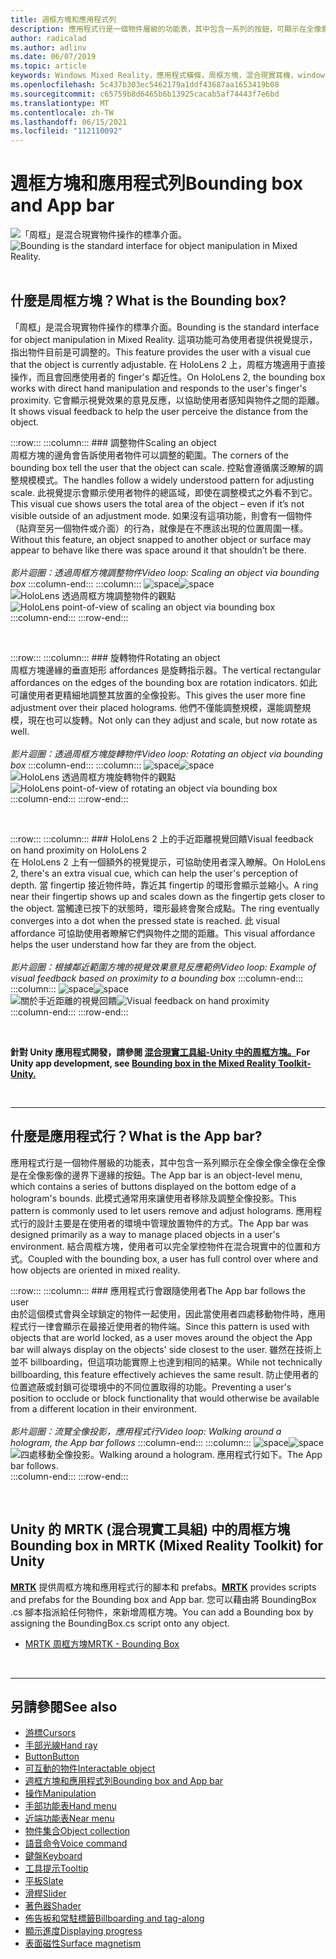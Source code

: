 ```yaml
---
title: 週框方塊和應用程式列
description: 應用程式行是一個物件層級的功能表，其中包含一系列的按鈕，可顯示在全像影像的範圍下邊緣。
author: radicalad
ms.author: adlinv
ms.date: 06/07/2019
ms.topic: article
keywords: Windows Mixed Reality，應用程式橫條，周框方塊，混合現實耳機，windows Mixed Reality 耳機，虛擬實境耳機、HoloLens、MRTK、混合現實工具組
ms.openlocfilehash: 5c437b303ec5462179a1ddf43687aa1653419b08
ms.sourcegitcommit: c65759b8d6465b6b13925cacab5af74443f7e6bd
ms.translationtype: MT
ms.contentlocale: zh-TW
ms.lasthandoff: 06/15/2021
ms.locfileid: "112110092"
---
```

# <a name="bounding-box-and-app-bar"></a><span data-ttu-id="e3dd3-104">週框方塊和應用程式列</span><span class="sxs-lookup"><span data-stu-id="e3dd3-104">Bounding box and App bar</span></span>
<span data-ttu-id="e3dd3-105">![「周框」是混合現實物件操作的標準介面。](images/UX_Hero_BoundingBox.jpg)</span><span class="sxs-lookup"><span data-stu-id="e3dd3-105">![Bounding is the standard interface for object manipulation in Mixed Reality.](images/UX_Hero_BoundingBox.jpg)</span></span><br>
<br>

## <a name="what-is-the-bounding-box"></a><span data-ttu-id="e3dd3-106">什麼是周框方塊？</span><span class="sxs-lookup"><span data-stu-id="e3dd3-106">What is the Bounding box?</span></span>

<span data-ttu-id="e3dd3-107">「周框」是混合現實物件操作的標準介面。</span><span class="sxs-lookup"><span data-stu-id="e3dd3-107">Bounding is the standard interface for object manipulation in Mixed Reality.</span></span> <span data-ttu-id="e3dd3-108">這項功能可為使用者提供視覺提示，指出物件目前是可調整的。</span><span class="sxs-lookup"><span data-stu-id="e3dd3-108">This feature provides the user with a visual cue that the object is currently adjustable.</span></span> <span data-ttu-id="e3dd3-109">在 HoloLens 2 上，周框方塊適用于直接操作，而且會回應使用者的 finger's 鄰近性。</span><span class="sxs-lookup"><span data-stu-id="e3dd3-109">On HoloLens 2, the bounding box works with direct hand manipulation and responds to the user's finger's proximity.</span></span> <span data-ttu-id="e3dd3-110">它會顯示視覺效果的意見反應，以協助使用者感知與物件之間的距離。</span><span class="sxs-lookup"><span data-stu-id="e3dd3-110">It shows visual feedback to help the user perceive the distance from the object.</span></span>

:::row:::
    :::column:::
        ### <a name="scaling-an-objectbr"></a><span data-ttu-id="e3dd3-111">調整物件</span><span class="sxs-lookup"><span data-stu-id="e3dd3-111">Scaling an object</span></span><br>
        <span data-ttu-id="e3dd3-112">周框方塊的邊角會告訴使用者物件可以調整的範圍。</span><span class="sxs-lookup"><span data-stu-id="e3dd3-112">The corners of the bounding box tell the user that the object can scale.</span></span> <span data-ttu-id="e3dd3-113">控點會遵循廣泛瞭解的調整規模模式。</span><span class="sxs-lookup"><span data-stu-id="e3dd3-113">The handles follow a widely understood pattern for adjusting scale.</span></span> <span data-ttu-id="e3dd3-114">此視覺提示會顯示使用者物件的總區域，即使在調整模式之外看不到它。</span><span class="sxs-lookup"><span data-stu-id="e3dd3-114">This visual cue shows users the total area of the object – even if it’s not visible outside of an adjustment mode.</span></span> <span data-ttu-id="e3dd3-115">如果沒有這項功能，則會有一個物件（貼齊至另一個物件或介面）的行為，就像是在不應該出現的位置周圍一樣。</span><span class="sxs-lookup"><span data-stu-id="e3dd3-115">Without this feature, an object snapped to another object or surface may appear to behave like there was space around it that shouldn’t be there.</span></span><br>
        <br>
        <span data-ttu-id="e3dd3-116">*影片迴圈：透過周框方塊調整物件*</span><span class="sxs-lookup"><span data-stu-id="e3dd3-116">*Video loop: Scaling an object via bounding box*</span></span>
    :::column-end:::
        :::column:::
        <span data-ttu-id="e3dd3-117">![space](images/spacer-20x582.png)</span><span class="sxs-lookup"><span data-stu-id="e3dd3-117">![space](images/spacer-20x582.png)</span></span><br>
       <span data-ttu-id="e3dd3-118">![HoloLens 透過周框方塊調整物件的觀點](images/HoloLens2_BoundingBox.gif)</span><span class="sxs-lookup"><span data-stu-id="e3dd3-118">![HoloLens point-of-view of scaling an object via bounding box](images/HoloLens2_BoundingBox.gif)</span></span><br>
    :::column-end:::
:::row-end:::

<br>

:::row:::
    :::column:::
        ### <a name="rotating-an-objectbr"></a><span data-ttu-id="e3dd3-119">旋轉物件</span><span class="sxs-lookup"><span data-stu-id="e3dd3-119">Rotating an object</span></span><br>
        <span data-ttu-id="e3dd3-120">周框方塊邊緣的垂直矩形 affordances 是旋轉指示器。</span><span class="sxs-lookup"><span data-stu-id="e3dd3-120">The vertical rectangular affordances on the edges of the bounding box are rotation indicators.</span></span> <span data-ttu-id="e3dd3-121">如此可讓使用者更精細地調整其放置的全像投影。</span><span class="sxs-lookup"><span data-stu-id="e3dd3-121">This gives the user more fine adjustment over their placed holograms.</span></span> <span data-ttu-id="e3dd3-122">他們不僅能調整規模，還能調整規模，現在也可以旋轉。</span><span class="sxs-lookup"><span data-stu-id="e3dd3-122">Not only can they adjust and scale, but now rotate as well.</span></span><br>
        <br>
        <span data-ttu-id="e3dd3-123">*影片迴圈：透過周框方塊旋轉物件*</span><span class="sxs-lookup"><span data-stu-id="e3dd3-123">*Video loop: Rotating an object via bounding box*</span></span>
    :::column-end:::
        :::column:::
        <span data-ttu-id="e3dd3-124">![space](images/spacer-20x582.png)</span><span class="sxs-lookup"><span data-stu-id="e3dd3-124">![space](images/spacer-20x582.png)</span></span><br>
       <span data-ttu-id="e3dd3-125">![HoloLens 透過周框方塊旋轉物件的觀點](images/HoloLens2_BoundingBox_Rotate.gif)</span><span class="sxs-lookup"><span data-stu-id="e3dd3-125">![HoloLens point-of-view of rotating an object via bounding box](images/HoloLens2_BoundingBox_Rotate.gif)</span></span><br>
    :::column-end:::
:::row-end:::

<br>

:::row:::
    :::column:::
        ### <a name="visual-feedback-on-hand-proximity-on-hololens-2br"></a><span data-ttu-id="e3dd3-126">HoloLens 2 上的手近距離視覺回饋</span><span class="sxs-lookup"><span data-stu-id="e3dd3-126">Visual feedback on hand proximity on HoloLens 2</span></span><br>
        <span data-ttu-id="e3dd3-127">在 HoloLens 2 上有一個額外的視覺提示，可協助使用者深入瞭解。</span><span class="sxs-lookup"><span data-stu-id="e3dd3-127">On HoloLens 2, there's an extra visual cue, which can help the user's perception of depth.</span></span> <span data-ttu-id="e3dd3-128">當 fingertip 接近物件時，靠近其 fingertip 的環形會顯示並縮小。</span><span class="sxs-lookup"><span data-stu-id="e3dd3-128">A ring near their fingertip shows up and scales down as the fingertip gets closer to the object.</span></span> <span data-ttu-id="e3dd3-129">當觸達已按下的狀態時，環形最終會聚合成點。</span><span class="sxs-lookup"><span data-stu-id="e3dd3-129">The ring eventually converges into a dot when the pressed state is reached.</span></span> <span data-ttu-id="e3dd3-130">此 visual affordance 可協助使用者瞭解它們與物件之間的距離。</span><span class="sxs-lookup"><span data-stu-id="e3dd3-130">This visual affordance helps the user understand how far they are from the object.</span></span><br>
        <br>
        <span data-ttu-id="e3dd3-131">*影片迴圈：根據鄰近範圍方塊的視覺效果意見反應範例*</span><span class="sxs-lookup"><span data-stu-id="e3dd3-131">*Video loop: Example of visual feedback based on proximity to a bounding box*</span></span>
    :::column-end:::
        :::column:::
        <span data-ttu-id="e3dd3-132">![space](images/spacer-20x582.png)</span><span class="sxs-lookup"><span data-stu-id="e3dd3-132">![space](images/spacer-20x582.png)</span></span><br>
       <span data-ttu-id="e3dd3-133">![關於手近距離的視覺回饋](images/HoloLens2_Proximity.gif)</span><span class="sxs-lookup"><span data-stu-id="e3dd3-133">![Visual feedback on hand proximity](images/HoloLens2_Proximity.gif)</span></span><br>
    :::column-end:::
:::row-end:::

<br>

<span data-ttu-id="e3dd3-134">**針對 Unity 應用程式開發，請參閱 [混合現實工具組-Unity 中的周框方塊。](/windows/mixed-reality/mrtk-unity/features/ux-building-blocks/bounding-box)**</span><span class="sxs-lookup"><span data-stu-id="e3dd3-134">**For Unity app development, see [Bounding box in the Mixed Reality Toolkit-Unity.](/windows/mixed-reality/mrtk-unity/features/ux-building-blocks/bounding-box)**</span></span>

<br>

---

## <a name="what-is-the-app-bar"></a><span data-ttu-id="e3dd3-135">什麼是應用程式行？</span><span class="sxs-lookup"><span data-stu-id="e3dd3-135">What is the App bar?</span></span>

<span data-ttu-id="e3dd3-136">應用程式行是一個物件層級的功能表，其中包含一系列顯示在全像全像全像在全像是在全像影像的邊界下邊緣的按鈕。</span><span class="sxs-lookup"><span data-stu-id="e3dd3-136">The App bar is an object-level menu, which contains a series of buttons displayed on the bottom edge of a hologram's bounds.</span></span> <span data-ttu-id="e3dd3-137">此模式通常用來讓使用者移除及調整全像投影。</span><span class="sxs-lookup"><span data-stu-id="e3dd3-137">This pattern is commonly used to let users remove and adjust holograms.</span></span> <span data-ttu-id="e3dd3-138">應用程式行的設計主要是在使用者的環境中管理放置物件的方式。</span><span class="sxs-lookup"><span data-stu-id="e3dd3-138">The App bar was designed primarily as a way to manage placed objects in a user's environment.</span></span> <span data-ttu-id="e3dd3-139">結合周框方塊，使用者可以完全掌控物件在混合現實中的位置和方式。</span><span class="sxs-lookup"><span data-stu-id="e3dd3-139">Coupled with the bounding box, a user has full control over where and how objects are oriented in mixed reality.</span></span>

:::row:::
    :::column:::
        ### <a name="the-app-bar-follows-the-userbr"></a><span data-ttu-id="e3dd3-140">應用程式行會跟隨使用者</span><span class="sxs-lookup"><span data-stu-id="e3dd3-140">The App bar follows the user</span></span><br>
        <span data-ttu-id="e3dd3-141">由於這個模式會與全球鎖定的物件一起使用，因此當使用者四處移動物件時，應用程式行一律會顯示在最接近使用者的物件端。</span><span class="sxs-lookup"><span data-stu-id="e3dd3-141">Since this pattern is used with objects that are world locked, as a user moves around the object the App bar will always display on the objects' side closest to the user.</span></span> <span data-ttu-id="e3dd3-142">雖然在技術上並不 billboarding，但這項功能實際上也達到相同的結果。</span><span class="sxs-lookup"><span data-stu-id="e3dd3-142">While not technically billboarding, this feature effectively achieves the same result.</span></span> <span data-ttu-id="e3dd3-143">防止使用者的位置遮蔽或封鎖可從環境中的不同位置取得的功能。</span><span class="sxs-lookup"><span data-stu-id="e3dd3-143">Preventing a user's position to occlude or block functionality that would otherwise be available from a different location in their environment.</span></span> <br>
        <br>
        <span data-ttu-id="e3dd3-144">*影片迴圈：流覽全像投影，應用程式行*</span><span class="sxs-lookup"><span data-stu-id="e3dd3-144">*Video loop: Walking around a hologram, the App bar follows*</span></span>
    :::column-end:::
        :::column:::
        <span data-ttu-id="e3dd3-145">![space](images/spacer-20x582.png)</span><span class="sxs-lookup"><span data-stu-id="e3dd3-145">![space](images/spacer-20x582.png)</span></span><br>
       <span data-ttu-id="e3dd3-146">![四處移動全像投影。</span><span class="sxs-lookup"><span data-stu-id="e3dd3-146">![Walking around a hologram.</span></span> <span data-ttu-id="e3dd3-147">應用程式行如下。](images/HoloLens2_AppBarFollowing.gif)</span><span class="sxs-lookup"><span data-stu-id="e3dd3-147">The App bar follows.](images/HoloLens2_AppBarFollowing.gif)</span></span><br>
    :::column-end:::
:::row-end:::

<br>


## <a name="bounding-box-in-mrtk-mixed-reality-toolkit-for-unity"></a><span data-ttu-id="e3dd3-148">Unity 的 MRTK (混合現實工具組) 中的周框方塊</span><span class="sxs-lookup"><span data-stu-id="e3dd3-148">Bounding box in MRTK (Mixed Reality Toolkit) for Unity</span></span>
<span data-ttu-id="e3dd3-149">**[MRTK](https://github.com/Microsoft/MixedRealityToolkit-Unity)** 提供周框方塊和應用程式行的腳本和 prefabs。</span><span class="sxs-lookup"><span data-stu-id="e3dd3-149">**[MRTK](https://github.com/Microsoft/MixedRealityToolkit-Unity)** provides scripts and prefabs for the Bounding box and App bar.</span></span> <span data-ttu-id="e3dd3-150">您可以藉由將 BoundingBox .cs 腳本指派給任何物件，來新增周框方塊。</span><span class="sxs-lookup"><span data-stu-id="e3dd3-150">You can add a Bounding box by assigning the BoundingBox.cs script onto any object.</span></span>

* [<span data-ttu-id="e3dd3-151">MRTK 周框方塊</span><span class="sxs-lookup"><span data-stu-id="e3dd3-151">MRTK - Bounding Box</span></span>](/windows/mixed-reality/mrtk-unity/features/ux-building-blocks/bounding-box)


<br>

---


## <a name="see-also"></a><span data-ttu-id="e3dd3-152">另請參閱</span><span class="sxs-lookup"><span data-stu-id="e3dd3-152">See also</span></span>

* [<span data-ttu-id="e3dd3-153">游標</span><span class="sxs-lookup"><span data-stu-id="e3dd3-153">Cursors</span></span>](cursors.md)
* [<span data-ttu-id="e3dd3-154">手部光線</span><span class="sxs-lookup"><span data-stu-id="e3dd3-154">Hand ray</span></span>](point-and-commit.md)
* [<span data-ttu-id="e3dd3-155">Button</span><span class="sxs-lookup"><span data-stu-id="e3dd3-155">Button</span></span>](button.md)
* [<span data-ttu-id="e3dd3-156">可互動的物件</span><span class="sxs-lookup"><span data-stu-id="e3dd3-156">Interactable object</span></span>](interactable-object.md)
* [<span data-ttu-id="e3dd3-157">週框方塊和應用程式列</span><span class="sxs-lookup"><span data-stu-id="e3dd3-157">Bounding box and App bar</span></span>](app-bar-and-bounding-box.md)
* [<span data-ttu-id="e3dd3-158">操作</span><span class="sxs-lookup"><span data-stu-id="e3dd3-158">Manipulation</span></span>](direct-manipulation.md)
* [<span data-ttu-id="e3dd3-159">手部功能表</span><span class="sxs-lookup"><span data-stu-id="e3dd3-159">Hand menu</span></span>](hand-menu.md)
* [<span data-ttu-id="e3dd3-160">近端功能表</span><span class="sxs-lookup"><span data-stu-id="e3dd3-160">Near menu</span></span>](near-menu.md)
* [<span data-ttu-id="e3dd3-161">物件集合</span><span class="sxs-lookup"><span data-stu-id="e3dd3-161">Object collection</span></span>](object-collection.md)
* [<span data-ttu-id="e3dd3-162">語音命令</span><span class="sxs-lookup"><span data-stu-id="e3dd3-162">Voice command</span></span>](voice-input.md)
* [<span data-ttu-id="e3dd3-163">鍵盤</span><span class="sxs-lookup"><span data-stu-id="e3dd3-163">Keyboard</span></span>](keyboard.md)
* [<span data-ttu-id="e3dd3-164">工具提示</span><span class="sxs-lookup"><span data-stu-id="e3dd3-164">Tooltip</span></span>](tooltip.md)
* [<span data-ttu-id="e3dd3-165">平板</span><span class="sxs-lookup"><span data-stu-id="e3dd3-165">Slate</span></span>](slate.md)
* [<span data-ttu-id="e3dd3-166">滑桿</span><span class="sxs-lookup"><span data-stu-id="e3dd3-166">Slider</span></span>](slider.md)
* [<span data-ttu-id="e3dd3-167">著色器</span><span class="sxs-lookup"><span data-stu-id="e3dd3-167">Shader</span></span>](shader.md)
* [<span data-ttu-id="e3dd3-168">佈告板和常駐標籤</span><span class="sxs-lookup"><span data-stu-id="e3dd3-168">Billboarding and tag-along</span></span>](billboarding-and-tag-along.md)
* [<span data-ttu-id="e3dd3-169">顯示進度</span><span class="sxs-lookup"><span data-stu-id="e3dd3-169">Displaying progress</span></span>](progress.md)
* [<span data-ttu-id="e3dd3-170">表面磁性</span><span class="sxs-lookup"><span data-stu-id="e3dd3-170">Surface magnetism</span></span>](surface-magnetism.md)